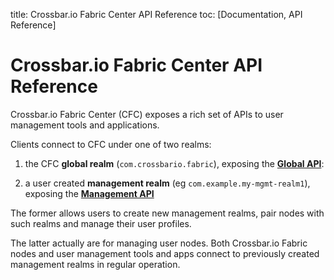 title: Crossbar.io Fabric Center API Reference
toc: [Documentation, API Reference]

# Crossbar.io Fabric Center API Reference

Crossbar.io Fabric Center (CFC) exposes a rich set of APIs to user management tools and applications.

Clients connect to CFC under one of two realms:

1. the CFC **global realm** (`com.crossbario.fabric`), exposing the **[Global API](Global-API.md)**:

2. a user created **management realm** (eg `com.example.my-mgmt-realm1`), exposing the **[Management API](Management-API.md)**

The former allows users to create new management realms, pair nodes with such realms and manage their user profiles.

The latter actually are for managing user nodes. Both Crossbar.io Fabric nodes and user management tools and apps connect to previously created management realms in regular operation.
